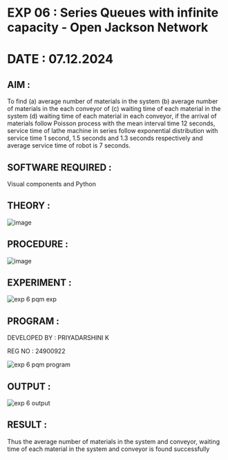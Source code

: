 # EXP 06 : Series Queues with infinite capacity - Open Jackson Network
# DATE : 07.12.2024

## AIM :
To find (a) average number of materials in the system (b) average number of materials in the each conveyor of (c) waiting time of each material in the system (d) waiting time of each material in each conveyor, if the arrival  of materials follow Poisson process with the mean interval time 12 seconds, service time of  lathe machine in series follow exponential distribution  with service time  1 second, 1.5 seconds and 1.3 seconds respectively and average service time of robot is 7 seconds.

## SOFTWARE REQUIRED :
Visual components and Python

## THEORY :

![image](https://user-images.githubusercontent.com/103921593/203239736-7b81f599-71a8-4ae7-b63e-5d98acd9ea54.png)


## PROCEDURE :

![image](https://user-images.githubusercontent.com/103921593/203239789-bc870dce-6727-487b-a0e2-4fc3f5114889.png)


## EXPERIMENT :

![exp 6 pqm exp](https://github.com/user-attachments/assets/c5f47bec-f907-450a-b98c-2ccb446d9a75)

## PROGRAM :
DEVELOPED BY : PRIYADARSHINI K

REG NO : 24900922

![exp 6 pqm program](https://github.com/user-attachments/assets/8ebee4d0-7456-4a65-92e7-1466bcd0cd1a)



## OUTPUT :

![exp 6 output](https://github.com/user-attachments/assets/76ad701d-0b32-44a9-bfa4-642032b12abb)


## RESULT :
 Thus the average number of materials in the system and conveyor, waiting time of each material in the system and conveyor is found successfully
